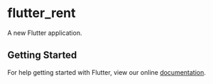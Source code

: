 # flutter_rent

A new Flutter application.

## Getting Started

For help getting started with Flutter, view our online
[documentation](https://flutter.io/).
